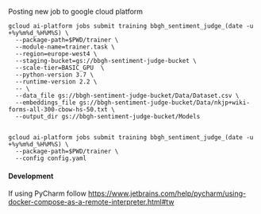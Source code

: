 
Posting new job to google cloud platform
```shell script
gcloud ai-platform jobs submit training bbgh_sentiment_judge_(date -u +%y%m%d_%H%M%S) \
  --package-path=$PWD/trainer \
  --module-name=trainer.task \
  --region=europe-west4 \
  --staging-bucket=gs://bbgh-sentiment-judge-bucket \
  --scale-tier=BASIC_GPU  \
  --python-version 3.7 \
  --runtime-version 2.2 \
  -- \
  --data_file gs://bbgh-sentiment-judge-bucket/Data/Dataset.csv \
  --embeddings_file gs://bbgh-sentiment-judge-bucket/Data/nkjp+wiki-forms-all-300-cbow-hs-50.txt \
  --output_dir gs://bbgh-sentiment-judge-bucket/Models


gcloud ai-platform jobs submit training bbgh_sentiment_judge_(date -u +%y%m%d_%H%M%S) \
  --package-path=$PWD/trainer \
  --config config.yaml
```


#### Development

If using PyCharm follow https://www.jetbrains.com/help/pycharm/using-docker-compose-as-a-remote-interpreter.html#tw 